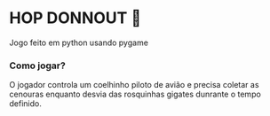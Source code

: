 # HOP DONNOUT 🍩
Jogo feito em python usando pygame

### Como jogar?
O jogador controla um coelhinho piloto de avião e precisa coletar as cenouras enquanto desvia das rosquinhas gigates dunrante o tempo definido.
